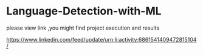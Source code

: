 # Language-Detection-with-ML

please view link ,you might find  project execution and results 

https://www.linkedin.com/feed/update/urn:li:activity:6861541409472815104/
